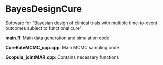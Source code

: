 # BayesDesignCure
Software for "Bayesian design of clinical trials with multiple time-to-event outcomes subject to functional cure"

**main.R**: Main data generation and simulation code

**CureRateMCMC_cpp.cpp**: Main MCMC sampling code

**Gcopula_jointMAR.cpp**: Contains necessary functions
